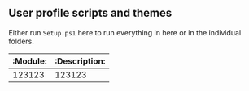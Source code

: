 ## User profile scripts and themes
Either run `Setup.ps1` here to run everything in here or in the individual folders.

| :Module: | :Description: |
| -------- | ------------- |
| 123123 | 123123 |
